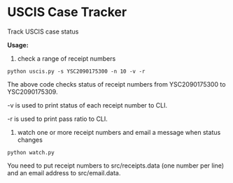 # USCIS Case Tracker
Track USCIS case status

**Usage:**

1. check a range of receipt numbers

`python uscis.py -s YSC2090175300 -n 10 -v -r`

The above code checks status of receipt numbers from
YSC2090175300 to YSC2090175309.

-v is used to print status of each receipt number to CLI.

-r is used to print pass ratio to CLI.

1. watch one or more receipt numbers and email a message when status changes

`python watch.py`

You need to put receipt numbers to src/receipts.data (one number per line) and an email address to src/email.data.

